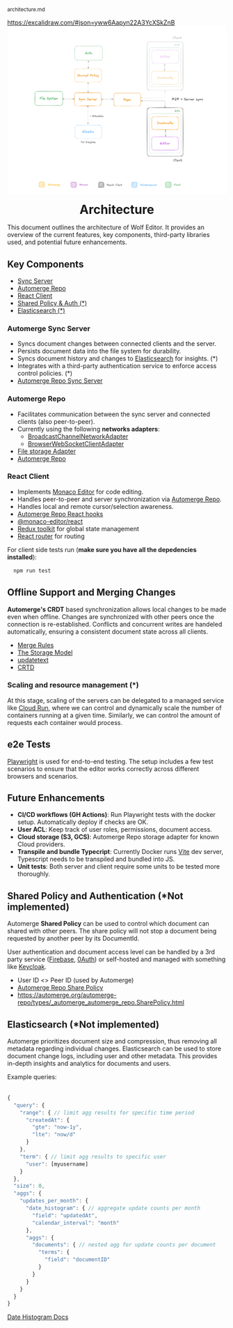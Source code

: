 <sub>architecture.md</sub>

<p style="margin:10px 0px">
  <a target="_blank" href="https://excalidraw.com/#json=yww6Aapyn22A3YcXSkZnB,VrvnMYpapUYH1CQpCRJEFg">
    https://excalidraw.com/#json=yww6Aapyn22A3YcXSkZnB
  </a>
  <picture>
    <source media="(prefers-color-scheme: dark)" srcset="../assets/diagram-dark.png">
    <img src="../assets/diagram-light.png">
  </picture>
</p>

<h1 align="center" style="margin: 15px 0px">
Architecture
</h1>

This document outlines the architecture of Wolf Editor. It provides an overview of the current features, key components, third-party libraries used, and potential future enhancements.

## Key Components

- [Sync Server](#sync-server)
- [Automerge Repo](#automerge-repo)
- [React Client](#client)
- [Shared Policy & Auth (*)](#shared-policy)
- [Elasticsearch (*)](#elastic)

<h3 id="sync-server">Automerge Sync Server</h3>

- Syncs document changes between connected clients and the server.
- Persists document data into the file system for durability.
- Syncs document history and changes to [Elasticsearch](https://www.elastic.co/guide/en/elasticsearch/reference/current/index.html) for insights. (*)
- Integrates with a third-party authentication service to enforce access control policies. (*)
- [Automerge Repo Sync Server](https://github.com/automerge/automerge-repo-sync-server)

<h3 id="automerge-repo">Automerge Repo</h3>

- Facilitates communication between the sync server and connected clients (also peer-to-peer).
- Currently using the following **networks adapters**: 
  - [BroadcastChannelNetworkAdapter](https://github.com/automerge/automerge-repo/tree/main/packages/automerge-repo-network-websocket)
  - [BrowserWebSocketClientAdapter](https://github.com/automerge/automerge-repo/tree/main/packages/automerge-repo-network-websocket)
- [File storage Adapter](https://github.com/automerge/automerge-repo/tree/main/packages/automerge-repo-storage-nodefs)
- [Automerge Repo](https://github.com/automerge/automerge-repo)

<h3 id="client">React Client</h3>

- Implements [Monaco Editor](https://microsoft.github.io/monaco-editor/) for code editing.
- Handles peer-to-peer and server synchronization via [Automerge Repo](https://github.com/automerge/automerge-repo).
- Handles local and remote cursor/selection awareness.
- [Automerge Repo React hooks](https://github.com/automerge/automerge-repo/tree/main/packages/automerge-repo-react-hooks)
- [@monaco-editor/react](https://github.com/suren-atoyan/monaco-react)
- [Redux toolkit](https://redux-toolkit.js.org/) for global state management
- [React router](https://reactrouter.com/en/main) for routing

For client side tests run (**make sure you have all the depedencies installed**):
```sh
  npm run test
```

## Offline Support and Merging Changes

**Automerge's CRDT** based synchronization allows local changes to be made even when offline. Changes are synchronized with other peers once the connection is re-established. Conflicts and concurrent writes are handeled automatically, ensuring a consistent document state across all clients.

- [Merge Rules](https://automerge.org/docs/under-the-hood/merge_rules/)
- [The Storage Model](https://automerge.org/docs/under-the-hood/storage/#the-storage-model)
- [updatetext](https://automerge.org/docs/documents/text/#using-updatetext-when-you-cant-use-splice)
- [CRTD](https://crdt.tech/)

### Scaling and resource management (*)

At this stage, scaling of the servers can be delegated to a managed service like [Cloud Run](https://cloud.google.com/run?hl=en), where we can control and dynamically scale the number of containers running at a given time. Similarly, we can control the amount of requests each container would process.

## e2e Tests

[Playwright](https://playwright.dev/) is used for end-to-end testing. The setup includes a few test scenarios to ensure that the editor works correctly across different browsers and scenarios.

## Future Enhancements

- **CI/CD workflows (GH Actions)**: Run Playwright tests with the docker setup. Automatically deploy if checks are OK.
- **User ACL**: Keep track of user roles, permissions, document access.
- **Cloud storage (S3, GCS)**: Automerge Repo storage adapter for known Cloud providers.
- **Transpile and bundle Typecript**: Currently Docker runs [Vite](https://vitejs.dev/) dev server, Typescript needs to be transpiled and bundled into JS.
- **Unit tests**: Both server and client require some units to be tested more thoroughly.

<h2 id="shared-policy">Shared Policy and Authentication (*Not implemented)</h3>

Automerge **Shared Policy** can be used to control which document can shared with other peers. The share policy will not stop a document being requested by another peer by its DocumentId. 

User authentication and document access level can be handled by a 3rd party service ([Firebase](https://firebase.google.com/docs/auth), [0Auth](https://auth0.com/)) or self-hosted and managed with something like [Keycloak](https://www.keycloak.org/).

- User ID <> Peer ID (used by Automerge)
- [Automerge Repo Share Policy](https://github.com/automerge/automerge-repo/tree/main/packages/automerge-repo#share-policy)
- https://automerge.org/automerge-repo/types/_automerge_automerge_repo.SharePolicy.html

<h2 id="elastic">Elasticsearch (*Not implemented)</h3>

Automerge prioritizes document size and compression, thus removing all metadata regarding individual changes. Elasticsearch can be used to store document change logs, including user and other metadata. This provides in-depth insights and analytics for documents and users.

Example queries:

``` javascript

{
  "query": {
    "range": { // limit agg results for specific time period
      "createdAt": {
        "gte": "now-1y",
        "lte": "now/d"
      }
    },
    "term": { // limit agg results to specific user
      "user": [myusername]
    }
  },
  "size": 0,
  "aggs": {
    "updates_per_month": {
      "date_histogram": { // aggregate update counts per month
        "field": "updatedAt",
        "calendar_interval": "month"
      },
      "aggs": {
        "documents": { // nested agg for update counts per document
          "terms": {
            "field": "documentID"
          }
        }
      }
    }
  }
}
```

[Date Histogram Docs](https://www.elastic.co/guide/en/elasticsearch/reference/current/search-aggregations-bucket-datehistogram-aggregation.html)
